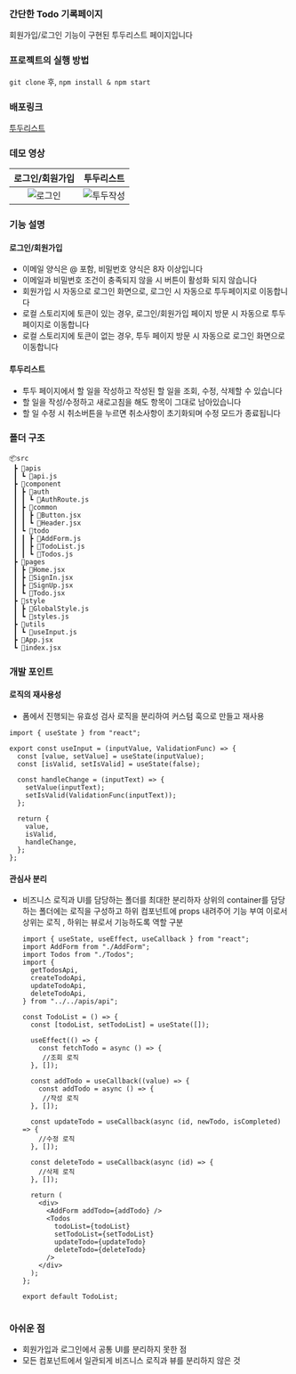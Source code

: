 ### 간단한 Todo 기록페이지

회원가입/로그인 기능이 구현된 투두리스트 페이지입니다

### 프로젝트의 실행 방법

`git clone` 후, `npm install & npm start`

### 배포링크

[투두리스트](https://wanted-pre-onboarding-frontend-chocho.netlify.app/)

### 데모 영상

| 로그인/회원가입 | 투두리스트 | 
|:-:| :-:|
|![로그인](https://github.com/chochojj/wanted-pre-onboarding-frontend/assets/104323906/4c308397-6daf-465c-926c-016e08605a2e) | ![투두작성](https://github.com/chochojj/wanted-pre-onboarding-frontend/assets/104323906/3e81e8f9-d8dd-4945-98b4-90c92ba8fb52)|

### 기능 설명

#### 로그인/회원가입

- 이메일 양식은 @ 포함, 비밀번호 양식은 8자 이상입니다
- 이메일과 비밀번호 조건이 충족되지 않을 시 버튼이 활성화 되지 않습니다
- 회원가입 시 자동으로 로그인 화면으로, 로그인 시 자동으로 투두페이지로 이동합니다
- 로컬 스토리지에 토큰이 있는 경우, 로그인/회원가입 페이지 방문 시 자동으로 투두 페이지로 이동합니다
- 로컬 스토리지에 토큰이 없는 경우, 투두 페이지 방문 시 자동으로 로그인 화면으로 이동합니다
#### 투두리스트

- 투두 페이지에서 할 일을 작성하고 작성된 할 일을 조회, 수정, 삭제할 수 있습니다
- 할 일을 작성/수정하고 새로고침을 해도 항목이 그대로 남아있습니다
- 할 일 수정 시 취소버튼을 누르면 취소사항이 초기화되며 수정 모드가 종료됩니다

### 폴더 구조
```
📦src
 ┣ 📂apis
 ┃ ┗ 📜api.js
 ┣ 📂component
 ┃ ┣ 📂auth
 ┃ ┃ ┗ 📜AuthRoute.js
 ┃ ┣ 📂common
 ┃ ┃ ┣ 📜Button.jsx
 ┃ ┃ ┗ 📜Header.jsx
 ┃ ┗ 📂todo
 ┃ ┃ ┣ 📜AddForm.js
 ┃ ┃ ┣ 📜TodoList.js
 ┃ ┃ ┗ 📜Todos.js
 ┣ 📂pages
 ┃ ┣ 📜Home.jsx
 ┃ ┣ 📜SignIn.jsx
 ┃ ┣ 📜SignUp.jsx
 ┃ ┗ 📜Todo.jsx
 ┣ 📂style
 ┃ ┣ 📜GlobalStyle.js
 ┃ ┗ 📜styles.js
 ┣ 📂utils
 ┃ ┗ 📜useInput.js
 ┣ 📜App.jsx
 ┗ 📜index.jsx
```

### 개발 포인트
#### 로직의 재사용성
- 폼에서 진행되는 유효성 검사 로직을 분리하여 커스텀 훅으로 만들고 재사용
```
import { useState } from "react";

export const useInput = (inputValue, ValidationFunc) => {
  const [value, setValue] = useState(inputValue);
  const [isValid, setIsValid] = useState(false);

  const handleChange = (inputText) => {
    setValue(inputText);
    setIsValid(ValidationFunc(inputText));
  };

  return {
    value,
    isValid,
    handleChange,
  };
};
```
  
#### 관심사 분리
- 비즈니스 로직과 UI를 담당하는 폴더를 최대한 분리하자
  상위의 container를 담당하는 폴더에는 로직을 구성하고 하위 컴포넌트에 props 내려주어 기능 부여
  이로서 상위는 로직 , 하위는 뷰로서 기능하도록 역할 구분
  
  ```
  import { useState, useEffect, useCallback } from "react";
  import AddForm from "./AddForm";
  import Todos from "./Todos";
  import {
    getTodosApi,
    createTodoApi,
    updateTodoApi,
    deleteTodoApi,
  } from "../../apis/api";
  
  const TodoList = () => {
    const [todoList, setTodoList] = useState([]);
  
    useEffect(() => {
      const fetchTodo = async () => {
       //조회 로직
    }, []);
  
    const addTodo = useCallback((value) => {
      const addTodo = async () => {
       //작성 로직
    }, []);
  
    const updateTodo = useCallback(async (id, newTodo, isCompleted) => {
      //수정 로직
    }, []);
  
    const deleteTodo = useCallback(async (id) => {
      //삭제 로직
    }, []);
  
    return (
      <div>
        <AddForm addTodo={addTodo} />
        <Todos
          todoList={todoList}
          setTodoList={setTodoList}
          updateTodo={updateTodo}
          deleteTodo={deleteTodo}
        />
      </div>
    );
  };
  
  export default TodoList;
 
### 아쉬운 점
- 회원가입과 로그인에서 공통 UI를 분리하지 못한 점
- 모든 컴포넌트에서 일관되게 비즈니스 로직과 뷰를 분리하지 않은 것
